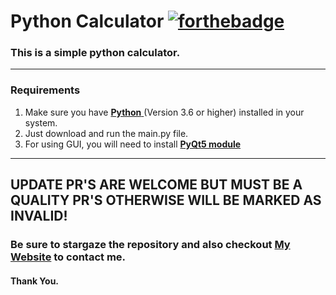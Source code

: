 # Python Calculator [![forthebadge](https://forthebadge.com/images/badges/made-with-python.svg)](https://forthebadge.com)
### This is a simple python calculator.
---
### Requirements
 1. Make sure you have [**Python** ](https://www.python.org/)(Version 3.6 or higher) installed in your system.
 2. Just download and run the main.py file.
 3. For using GUI, you will need to install [**PyQt5 module**](https://pypi.org/project/PyQt5/)
 
---
## UPDATE PR'S ARE WELCOME BUT MUST BE A QUALITY PR'S OTHERWISE WILL BE MARKED AS INVALID!

### Be sure to stargaze the repository and also checkout [My Website](https://rohandas28.github.io/) to contact me.
#### Thank You.

